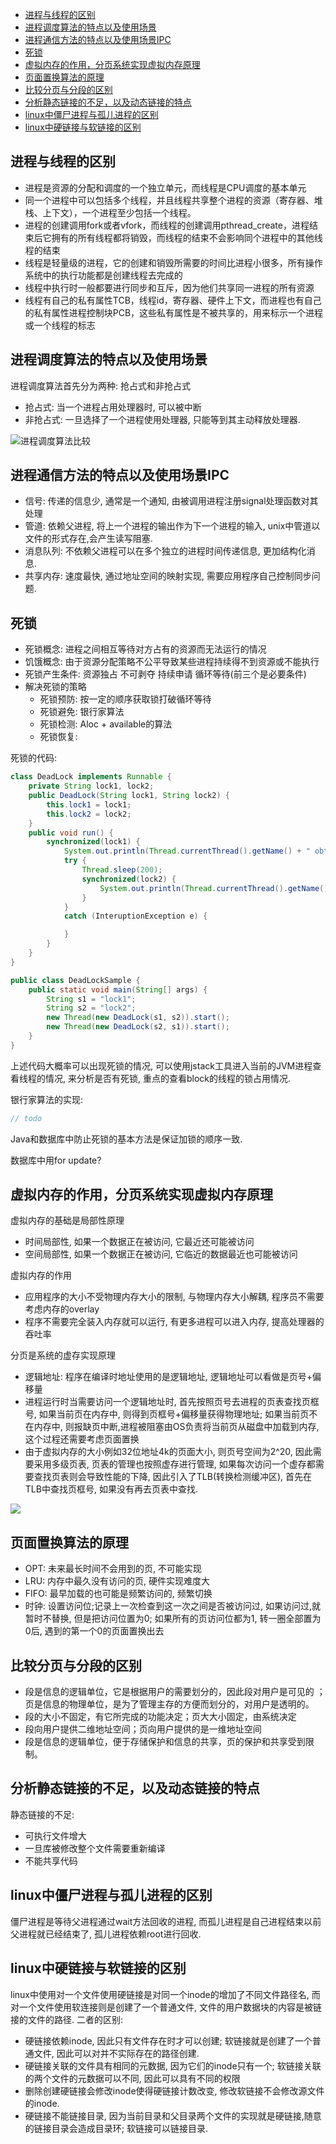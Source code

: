 
- [进程与线程的区别](#%e8%bf%9b%e7%a8%8b%e4%b8%8e%e7%ba%bf%e7%a8%8b%e7%9a%84%e5%8c%ba%e5%88%ab)
- [进程调度算法的特点以及使用场景](#%e8%bf%9b%e7%a8%8b%e8%b0%83%e5%ba%a6%e7%ae%97%e6%b3%95%e7%9a%84%e7%89%b9%e7%82%b9%e4%bb%a5%e5%8f%8a%e4%bd%bf%e7%94%a8%e5%9c%ba%e6%99%af)
- [进程通信方法的特点以及使用场景IPC](#%e8%bf%9b%e7%a8%8b%e9%80%9a%e4%bf%a1%e6%96%b9%e6%b3%95%e7%9a%84%e7%89%b9%e7%82%b9%e4%bb%a5%e5%8f%8a%e4%bd%bf%e7%94%a8%e5%9c%ba%e6%99%afipc)
- [死锁](#%e6%ad%bb%e9%94%81)
- [虚拟内存的作用，分页系统实现虚拟内存原理](#%e8%99%9a%e6%8b%9f%e5%86%85%e5%ad%98%e7%9a%84%e4%bd%9c%e7%94%a8%e5%88%86%e9%a1%b5%e7%b3%bb%e7%bb%9f%e5%ae%9e%e7%8e%b0%e8%99%9a%e6%8b%9f%e5%86%85%e5%ad%98%e5%8e%9f%e7%90%86)
- [页面置换算法的原理](#%e9%a1%b5%e9%9d%a2%e7%bd%ae%e6%8d%a2%e7%ae%97%e6%b3%95%e7%9a%84%e5%8e%9f%e7%90%86)
- [比较分页与分段的区别](#%e6%af%94%e8%be%83%e5%88%86%e9%a1%b5%e4%b8%8e%e5%88%86%e6%ae%b5%e7%9a%84%e5%8c%ba%e5%88%ab)
- [分析静态链接的不足，以及动态链接的特点](#%e5%88%86%e6%9e%90%e9%9d%99%e6%80%81%e9%93%be%e6%8e%a5%e7%9a%84%e4%b8%8d%e8%b6%b3%e4%bb%a5%e5%8f%8a%e5%8a%a8%e6%80%81%e9%93%be%e6%8e%a5%e7%9a%84%e7%89%b9%e7%82%b9)
- [linux中僵尸进程与孤儿进程的区别](#linux%e4%b8%ad%e5%83%b5%e5%b0%b8%e8%bf%9b%e7%a8%8b%e4%b8%8e%e5%ad%a4%e5%84%bf%e8%bf%9b%e7%a8%8b%e7%9a%84%e5%8c%ba%e5%88%ab)
- [linux中硬链接与软链接的区别](#linux%e4%b8%ad%e7%a1%ac%e9%93%be%e6%8e%a5%e4%b8%8e%e8%bd%af%e9%93%be%e6%8e%a5%e7%9a%84%e5%8c%ba%e5%88%ab)

##  进程与线程的区别
- 进程是资源的分配和调度的一个独立单元，而线程是CPU调度的基本单元
- 同一个进程中可以包括多个线程，并且线程共享整个进程的资源（寄存器、堆栈、上下文），一个进程至少包括一个线程。
- 进程的创建调用fork或者vfork，而线程的创建调用pthread_create，进程结束后它拥有的所有线程都将销毁，而线程的结束不会影响同个进程中的其他线程的结束
- 线程是轻量级的进程，它的创建和销毁所需要的时间比进程小很多，所有操作系统中的执行功能都是创建线程去完成的
- 线程中执行时一般都要进行同步和互斥，因为他们共享同一进程的所有资源
- 线程有自己的私有属性TCB，线程id，寄存器、硬件上下文，而进程也有自己的私有属性进程控制块PCB，这些私有属性是不被共享的，用来标示一个进程或一个线程的标志

## 进程调度算法的特点以及使用场景
进程调度算法首先分为两种: 抢占式和非抢占式
- 抢占式: 当一个进程占用处理器时, 可以被中断
- 非抢占式: 一旦选择了一个进程使用处理器, 只能等到其主动释放处理器.

![进程调度算法比较](http://cdn.hustcaid.com/Fi0FAAUENAcbT9MuSLnpyVmg17pt.png)

## 进程通信方法的特点以及使用场景IPC
- 信号: 传递的信息少, 通常是一个通知, 由被调用进程注册signal处理函数对其处理
- 管道: 依赖父进程, 将上一个进程的输出作为下一个进程的输入, unix中管道以文件的形式存在,会产生读写阻塞.
- 消息队列: 不依赖父进程可以在多个独立的进程时间传递信息, 更加结构化消息.
- 共享内存: 速度最快, 通过地址空间的映射实现, 需要应用程序自己控制同步问题.

## 死锁
- 死锁概念: 进程之间相互等待对方占有的资源而无法运行的情况
- 饥饿概念: 由于资源分配策略不公平导致某些进程持续得不到资源或不能执行
- 死锁产生条件: 资源独占 不可剥夺 持续申请 循环等待(前三个是必要条件)
- 解决死锁的策略
  - 死锁预防: 按一定的顺序获取锁打破循环等待
  - 死锁避免: 银行家算法
  - 死锁检测: Aloc + available的算法
  - 死锁恢复:

死锁的代码:
```java
class DeadLock implements Runnable {
    private String lock1, lock2;
    public DeadLock(String lock1, String lock2) {
        this.lock1 = lock1;
        this.lock2 = lock2;
    }
    public void run() {
        synchronized(lock1) {
            System.out.println(Thread.currentThread().getName() + " obtain " + lock1);
            try {
                Thread.sleep(200);
                synchronized(lock2) {
                    System.out.println(Thread.currentThread().getName() + " obtain " + lock2);
                }
            }
            catch (InteruptionException e) {

            }
        }
    }
}

public class DeadLockSample {
    public static void main(String[] args) {
        String s1 = "lock1";
        String s2 = "lock2";
        new Thread(new DeadLock(s1, s2)).start();
        new Thread(new DeadLock(s2, s1)).start();
    }
}
```

上述代码大概率可以出现死锁的情况, 可以使用jstack工具进入当前的JVM进程查看线程的情况, 来分析是否有死锁, 重点的查看block的线程的锁占用情况.

银行家算法的实现:
```java
// todo
```

Java和数据库中防止死锁的基本方法是保证加锁的顺序一致.

数据库中用for update?

## 虚拟内存的作用，分页系统实现虚拟内存原理
虚拟内存的基础是局部性原理
- 时间局部性, 如果一个数据正在被访问, 它最近还可能被访问
- 空间局部性, 如果一个数据正在被访问, 它临近的数据最近也可能被访问

虚拟内存的作用
- 应用程序的大小不受物理内存大小的限制, 与物理内存大小解耦, 程序员不需要考虑内存的overlay
- 程序不需要完全装入内存就可以运行, 有更多进程可以进入内存, 提高处理器的吞吐率

分页是系统的虚存实现原理
- 逻辑地址: 程序在编译时地址使用的是逻辑地址, 逻辑地址可以看做是页号+偏移量
- 进程运行时当需要访问一个逻辑地址时, 首先按照页号去进程的页表查找页框号, 如果当前页在内存中, 则得到页框号+偏移量获得物理地址; 如果当前页不在内存中, 则报缺页中断,进程被阻塞由OS负责将当前页从磁盘中加载到内存, 这个过程还需要考虑页面置换
- 由于虚拟内存的大小例如32位地址4k的页面大小, 则页号空间为2^20, 因此需要采用多级页表, 页表的管理也按照虚存进行管理, 如果每次访问一个虚存都需要查找页表则会导致性能的下降, 因此引入了TLB(转换检测缓冲区), 首先在TLB中查找页框号, 如果没有再去页表中查找.

![](http://cdn.hustcaid.com/FiWJeKm5r_BYNQgGjZh_0GubyDpv.png)

## 页面置换算法的原理
- OPT: 未来最长时间不会用到的页, 不可能实现
- LRU: 内存中最久没有访问的页, 硬件实现难度大
- FIFO: 最早加载的也可能是频繁访问的, 频繁切换
- 时钟: 设置访问位;记录上一次检查到这一次之间是否被访问过, 如果访问过,就暂时不替换, 但是把访问位置为0; 如果所有的页访问位都为1, 转一圈全部置为0后, 遇到的第一个0的页面置换出去

## 比较分页与分段的区别
- 段是信息的逻辑单位，它是根据用户的需要划分的，因此段对用户是可见的 ；页是信息的物理单位，是为了管理主存的方便而划分的，对用户是透明的。
- 段的大小不固定，有它所完成的功能决定；页大大小固定，由系统决定
- 段向用户提供二维地址空间；页向用户提供的是一维地址空间
- 段是信息的逻辑单位，便于存储保护和信息的共享，页的保护和共享受到限制。

## 分析静态链接的不足，以及动态链接的特点
静态链接的不足:
- 可执行文件增大
- 一旦库被修改整个文件需要重新编译
- 不能共享代码

## linux中僵尸进程与孤儿进程的区别
僵尸进程是等待父进程通过wait方法回收的进程, 而孤儿进程是自己进程结束以前父进程就已经结束了, 孤儿进程依赖root进行回收.

## linux中硬链接与软链接的区别
linux中使用对一个文件使用硬链接是对同一个inode的增加了不同文件路径名, 而对一个文件使用软连接则是创建了一个普通文件, 文件的用户数据块的内容是被链接的文件的路径. 二者的区别:
- 硬链接依赖inode, 因此只有文件存在时才可以创建; 软链接就是创建了一个普通文件, 因此可以对并不实际存在的路径创建.
- 硬链接关联的文件具有相同的元数据, 因为它们的inode只有一个; 软链接关联的两个文件的元数据可以不同, 因此可以具有不同的权限
- 删除创建硬链接会修改inode使得硬链接计数改变, 修改软链接不会修改源文件的inode.
- 硬链接不能链接目录, 因为当前目录和父目录两个文件的实现就是硬链接,随意的链接目录会造成目录环; 软链接可以链接目录.